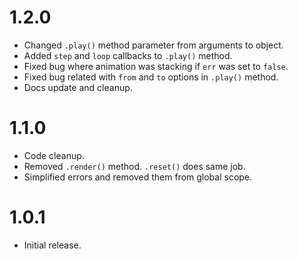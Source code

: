 1.2.0
===============
* Changed `.play()` method parameter from arguments to object.
* Added `step` and `loop` callbacks to `.play()` method.
* Fixed bug where animation was stacking if `err` was set to `false`.
* Fixed bug related with `from` and `to` options in `.play()` method.
* Docs update and cleanup.

1.1.0
===============
* Code cleanup.
* Removed `.render()` method. `.reset()` does same job.
* Simplified errors and removed them from global scope.

1.0.1
===============
* Initial release.
